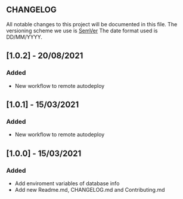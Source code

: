 ## CHANGELOG

All notable changes to this project will be documented in this file.
The versioning scheme we use is [SemVer](http://semver.org/)
The date format used is DD/MM/YYYY.

## [1.0.2] - 20/08/2021
### Added
* New workflow to remote autodeploy

## [1.0.1] - 15/03/2021
### Added
* New workflow to remote autodeploy

## [1.0.0] - 15/03/2021
### Added
* Add enviroment variables of database info
* Add new Readme.md, CHANGELOG.md and Contributing.md
